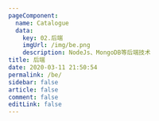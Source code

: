 ```yaml
---
pageComponent:
  name: Catalogue
  data:
    key: 02.后端
    imgUrl: /img/be.png
    description: NodeJs、MongoDB等后端技术
title: 后端
date: 2020-03-11 21:50:54
permalink: /be/
sidebar: false
article: false
comment: false
editLink: false
---
```

